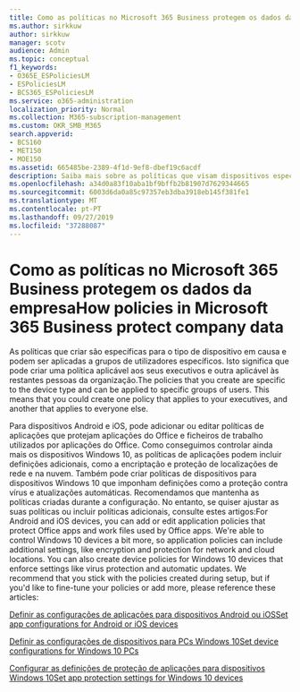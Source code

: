 ```yaml
---
title: Como as políticas no Microsoft 365 Business protegem os dados da empresa
ms.author: sirkkuw
author: sirkkuw
manager: scotv
audience: Admin
ms.topic: conceptual
f1_keywords:
- O365E_ESPoliciesLM
- ESPoliciesLM
- BCS365_ESPoliciesLM
ms.service: o365-administration
localization_priority: Normal
ms.collection: M365-subscription-management
ms.custom: OKR_SMB_M365
search.appverid:
- BCS160
- MET150
- MOE150
ms.assetid: 665485be-2389-4f1d-9ef8-dbef19c6acdf
description: Saiba mais sobre as políticas que visam dispositivos específicos e grupos de segurança para proteger os dados da empresa nos dispositivos pessoais do usuário.
ms.openlocfilehash: a34d0a83f10aba1bf9bffb2b81907d7629344665
ms.sourcegitcommit: 6003d6da0a85c97357eb3dba3918eb145f381fe1
ms.translationtype: MT
ms.contentlocale: pt-PT
ms.lasthandoff: 09/27/2019
ms.locfileid: "37288087"
---
```

# <a name="how-policies-in-microsoft-365-business-protect-company-data"></a><span data-ttu-id="4ed48-103">Como as políticas no Microsoft 365 Business protegem os dados da empresa</span><span class="sxs-lookup"><span data-stu-id="4ed48-103">How policies in Microsoft 365 Business protect company data</span></span>

<span data-ttu-id="4ed48-p101">As políticas que criar são específicas para o tipo de dispositivo em causa e podem ser aplicadas a grupos de utilizadores específicos. Isto significa que pode criar uma política aplicável aos seus executivos e outra aplicável às restantes pessoas da organização.</span><span class="sxs-lookup"><span data-stu-id="4ed48-p101">The policies that you create are specific to the device type and can be applied to specific groups of users. This means that you could create one policy that applies to your executives, and another that applies to everyone else.</span></span>
  
<span data-ttu-id="4ed48-p102">Para dispositivos Android e iOS, pode adicionar ou editar políticas de aplicações que protejam aplicações do Office e ficheiros de trabalho utilizados por aplicações do Office. Como conseguimos controlar ainda mais os dispositivos Windows 10, as políticas de aplicações podem incluir definições adicionais, como a encriptação e proteção de localizações de rede e na nuvem. Também pode criar políticas de dispositivos para dispositivos Windows 10 que imponham definições como a proteção contra vírus e atualizações automáticas. Recomendamos que mantenha as políticas criadas durante a configuração. No entanto, se quiser ajustar as suas políticas ou incluir políticas adicionais, consulte estes artigos:</span><span class="sxs-lookup"><span data-stu-id="4ed48-p102">For Android and iOS devices, you can add or edit application policies that protect Office apps and work files used by Office apps. We're able to control Windows 10 devices a bit more, so application policies can include additional settings, like encryption and protection for network and cloud locations. You can also create device policies for Windows 10 devices that enforce settings like virus protection and automatic updates. We recommend that you stick with the policies created during setup, but if you'd like to fine-tune your policies or add more, please reference these articles:</span></span>
  
[<span data-ttu-id="4ed48-110">Definir as configurações de aplicações para dispositivos Android ou iOS</span><span class="sxs-lookup"><span data-stu-id="4ed48-110">Set app configurations for Android or iOS devices</span></span>](app-protection-settings-for-android-and-ios.md)
  
[<span data-ttu-id="4ed48-111">Definir as configurações de dispositivos para PCs Windows 10</span><span class="sxs-lookup"><span data-stu-id="4ed48-111">Set device configurations for Windows 10 PCs</span></span>](protection-settings-for-windows-10-pcs.md)
  
[<span data-ttu-id="4ed48-112">Configurar as definições de proteção de aplicações para dispositivos Windows 10</span><span class="sxs-lookup"><span data-stu-id="4ed48-112">Set app protection settings for Windows 10 devices</span></span>](protection-settings-for-windows-10-devices.md)
  

